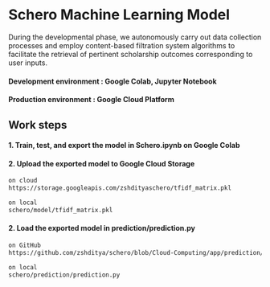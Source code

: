 # Schero Machine Learning Model

During the developmental phase, we autonomously carry out data collection processes and employ content-based filtration system algorithms to facilitate the retrieval of pertinent scholarship outcomes corresponding to user inputs.
#### Development environment : Google Colab, Jupyter Notebook
#### Production environment : Google Cloud Platform

## Work steps

#### 1. Train, test, and export the model in Schero.ipynb on Google Colab
#### 2. Upload the exported model to Google Cloud Storage
```bash
on cloud
https://storage.googleapis.com/zshdityaschero/tfidf_matrix.pkl

on local
schero/model/tfidf_matrix.pkl
```

#### 2. Load the exported model in prediction/prediction.py

```bash
on GitHub
https://github.com/zshditya/schero/blob/Cloud-Computing/app/prediction/prediction.py

on local
schero/prediction/prediction.py
```
